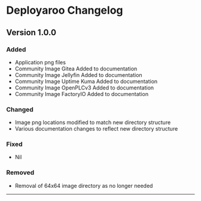 # Deployaroo Changelog

## Version 1.0.0

### Added
- Application png files
- Community Image Gitea Added to documentation
- Community Image Jellyfin Added to documentation
- Community Image Uptime Kuma Added to documentation
- Community Image OpenPLCv3 Added to documentation
- Community Image FactoryIO Added to documentation

### Changed
- Image png locations modified to match new directory structure
- Various documentation changes to reflect new directory structure

### Fixed
- Nil

### Removed
- Removal of 64x64 image directory as no longer needed

---